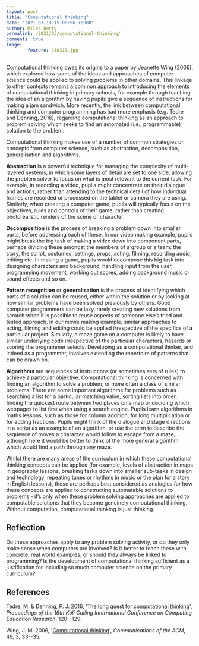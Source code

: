 ```yaml
---
layout: post
title: "Computational thinking"
date: "2021-03-13 15:00:56 +0000"
author: Miles Berry
permalink: /2021/03/computational-thinking/
comments: true
image:
        feature: 210313.jpg
---
```



Computational thinking owes its origins to a paper by Jeanette Wing (2006), which explored how some of the ideas and approaches of computer science could be applied to solving problems in other domains. This linkage to other contexts remains a common approach to introducing the elements of computational thinking in primary schools, for example through teaching the idea of an algorithm by having pupils give a sequence of instructions for making a jam sandwich. More recently, the link between computational thinking and computer programming has had more emphasis (e.g. Tedre and Denning, 2016), regarding computational thinking as an approach to problem solving which seeks to find an automated (i.e., programmable) solution to the problem.

Computational thinking makes use of a number of common strategies or concepts from computer science, such as abstraction, decomposition, generalisation and algorithms.

**Abstraction** is a powerful technique for managing the complexity of multi-layered systems, in which some layers of detail are set to one side, allowing the problem solver to focus on what is most relevant to the current task. For example, in recording a video, pupils might concentrate on their dialogue and actions, rather than attending to the technical detail of how individual frames are recorded or processed on the tablet or camera they are using. Similarly, when creating a computer game, pupils will typically focus on the objectives, rules and controls of their game, rather than creating photorealistic renders of the scene or character.

**Decomposition** is the process of breaking a problem down into smaller parts, before addressing each of these. In our video making example, pupils might break the big task of making a video down into component parts, perhaps dividing these amongst the members of a group or a team: the story, the script, costumes, settings, props, acting, filming, recording audio, editing etc. In making a game, pupils would decompose this big task into designing characters and background, handling input from the user, programming movement, working out scores, adding background music or sound effects and so on.

**Pattern recognition** or **generalisation** is the process of identifying which parts of a solution can be reused, either within the solution or by looking at how similar problems have been solved previously by others. Good computer programmers can be lazy, rarely creating new solutions from scratch when it is possible to reuse aspects of someone else’s tried and tested approach. In our movie making example, similar approaches to acting, filming and editing could be applied irrespective of the specifics of a particular project. Similarly, a maze game on a computer is likely to have similar underlying code irrespective of the particular characters, hazards or scoring the programmer selects. Developing as a computational thinker, and indeed as a programmer, involves extending the repertoire of patterns that can be drawn on.

**Algorithms** are sequences of instructions (or sometimes sets of rules) to achieve a particular objective. Computational thinking is concerned with finding an algorithm to solve a problem, or more often a class of similar problems. There are some important algorithms for problems such as searching a list for a particular matching value, sorting lists into order, finding the quickest route between two places on a map or deciding which webpages to list first when using a search engine. Pupils learn algorithms in maths lessons, such as those for column addition, for long multiplication or for adding fractions. Pupils might think of the dialogue and stage directions in a script as an example of an algorithm, or use the term to describe the sequence of moves a character would follow to escape from a maze, although here it would be better to think of the more general algorithm which would find a path through any maze.

Whilst there are many areas of the curriculum in which these computational thinking concepts can be applied (for example, levels of abstraction in maps in geography lessons, breaking tasks down into smaller sub-tasks in design and technology, repeating tunes or rhythms in music or the plan for a story in English lessons), these are perhaps best considered as analogies for how these concepts are applied to constructing automatable solutions to problems - it’s only when these problem solving approaches are applied to computable solutions that they become genuinely computational thinking. Without computation, computational thinking is just thinking.

## Reflection

Do these approaches apply to any problem solving activity, or do they only make sense when computers are involved? Is it better to teach these with concrete, real world examples, or should they always be linked to programming? Is the development of computational thinking sufficient as a justification for including so much computer science on the primary curriculum?

## References

Tedre, M. & Denning, P. J. 2016, '[The long quest for computational thinking](http://denninginstitute.com/pjd/PUBS/long-quest-ct.pdf)', *Proceedings of the 16th Koli Calling International Conference on Computing Education Research*, 120--129.

Wing, J. M. 2006, '[Computational thinking](http://www.cs.cmu.edu/~./15110-s13/Wing06-ct.pdf)', *Communications of the ACM*, 49, 3, 33--35.
